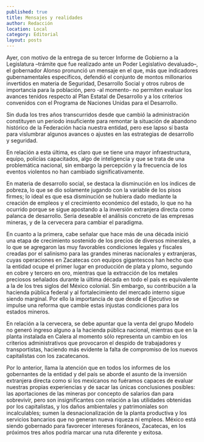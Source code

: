 ```yaml
---
published: true
title: Mensajes y realidades
author: Redacción
location: Local
category: Editorial
layout: posts
---
```


Ayer, con motivo de la entrega de su tercer Informe de Gobierno a la Legislatura –trámite que fue realizado ante un Poder Legislativo devaluado–, el gobernador Alonso pronunció un mensaje en el que, más que indicadores gubernamentales específicos, defendió el conjunto de montos millonarios invertidos en materia de Seguridad, Desarrollo Social y otros rubros de importancia para la población, pero -al momento- no permiten evaluar los avances tenidos respecto al Plan Estatal de Desarrollo y a los criterios  convenidos con el Programa de Naciones Unidas para el Desarrollo.

Sin duda los tres años transcurridos desde que cambió la administración constituyen un periodo insuficiente para remontar la situación de abandono histórico de la Federación hacia nuestra entidad, pero ese lapso sí basta para vislumbrar algunos avances o ajustes en las estrategias de desarrollo y seguridad. 

En relación a esta última, es claro que se tiene una mayor infraestructura, equipo, policías capacitados, algo de inteligencia y que se trata de una problemática nacional, sin embargo la percepción y la frecuencia de los eventos violentos no han cambiado significativamente.

En materia de desarrollo social, se destaca la disminución en los índices de pobreza, lo que se dio solamente jugando con la variable de los pisos firmes; lo ideal es que esa disminución se hubiera dado mediante la creación de empleos y el crecimiento económico del estado, lo que no ha ocurrido porque se sigue apostando a la inversión extranjera directa como palanca de desarrollo. Sería deseable el análisis concreto de las empresas mineras, y de la cervecera para cambiar el paradigma. 

En cuanto a la primera, cabe señalar que hace más de una década inició una etapa de crecimiento sostenido de los precios de diversos minerales, a lo que se agregaron las muy favorables condiciones legales y fiscales creadas por el salinismo para las grandes mineras nacionales y extranjeras, cuyas operaciones en Zacatecas con equipos gigantescos han hecho que la entidad ocupe el primer lugar en producción de plata y plomo, segundo en cobre y tercero en oro, mientras que la extracción de los metales preciosos señalados durante la última década en todo el país es equivalente a la de los tres siglos del México colonial. Sin embargo, su contribución a la hacienda pública federal y al fortalecimiento del mercado interno sigue siendo marginal. Por ello la importancia de que desde el Ejecutivo se impulse una reforma que cambie estas injustas condiciones para los estados mineros.

En relación a la cervecera, se debe apuntar que la venta del grupo Modelo no generó ingreso alguno a la hacienda pública nacional, mientras que en la planta instalada en Calera al momento sólo representa un cambio en los criterios administrativos que provocaron el despido de trabajadores y transportistas, haciendo más evidente la falta de compromiso de los nuevos capitalistas con los zacatecanos. 

Por lo anterior, llama la atención que en todos los informes de los gobernantes de la entidad y del país se aborde el asunto de la inversión extranjera directa como si los mexicanos no fuéramos capaces de evaluar nuestras propias experiencias y de sacar las únicas conclusiones posibles: las aportaciones de las mineras por concepto de salarios dan para sobrevivir, pero son insignificantes con relación a las utilidades obtenidas por los capitalistas, y los daños ambientales y patrimoniales son incalculables; sumen la desnacionalización de la planta productiva y los servicios bancarios que no generan nueva riqueza ni empleos. México está siendo gobernado para favorecer intereses foráneos, Zacatecas, en los próximos tres años podría marcar una ruta diferente y exitosa.
